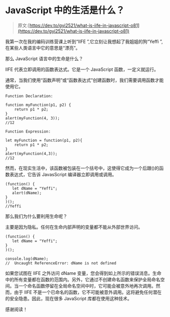 # JavaScript 中的生活是什么？

> 原文:[https://dev.to/gyi2521/what-is-iife-in-javascript-o81](https://dev.to/gyi2521/what-is-iife-in-javascript-o81)

我第一次在我的编码训练营课上听到“IIFE ”,它立刻让我想起了我姐姐的狗“Yeffi ”,在某些人类语言中它的意思是“漂亮”。

那么 JavaScript 语言中的生命是什么？

IIFE 代表立即调用的函数表达式。它是一个 JavaScript 函数，一定义就运行。

通常，当我们使用“函数声明”或“函数表达式”创建函数时，我们需要调用函数才能使用它。

```
Function Declaration:

function myFunction(p1, p2) {
    return p1 * p2;
}
alert(myFunction(4, 3));
//12

Function Expression:

let myFunction = function(p1, p2){
    return p1 * p2;
}
alert(myFunction(4,3));
//12

```

然而，在现实生活中，该函数被包装在一个括号中，这使得它成为一个后跟()的函数表达式，它告诉 JavasScript 编译器立即调用或调用。

```
(function() {
   let dName = "Yeffi";
   alert(dName);
}
)();
//Yeffi

```

那么我们为什么要利用生命呢？

主要是因为隐私。任何在生命内部声明的变量都不能从外部世界访问。

```
(function() {
   let dName = "Yeffi";
}
)();

console.log(dName);
//  Uncaught ReferenceError: dName is not defined

```

如果您试图在 IIFE 之外访问 dName 变量，您会得到如上所示的错误消息。生命中的所有变量都在函数的范围内。另外，它通过不创建命名函数来保护全局命名空间。当一个命名函数停留在全局命名空间中时，它可能会被意外地再次调用。然而，由于 IIFE 不是一个已命名的函数，它不可能被意外调用。这将避免任何潜在的安全隐患。因此，现在很多 JavaScript 库都在使用这种技术。

感谢阅读！